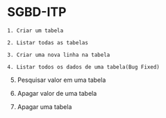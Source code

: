 # SGBD-ITP
```
1. Criar um tabela
```
```
2. Listar todas as tabelas
```
```
3. Criar uma nova linha na tabela
```
```
4. Listar todos os dados de uma tabela(Bug Fixed)
```
5. Pesquisar valor em uma tabela

6. Apagar valor de uma tabela

7. Apagar uma tabela
  
